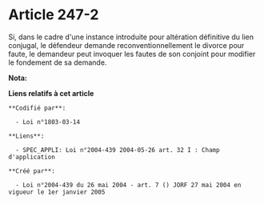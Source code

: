 # Article 247-2

Si, dans le cadre d'une instance introduite pour altération définitive du lien conjugal, le défendeur demande
reconventionnellement le divorce pour faute, le demandeur peut invoquer les fautes de son conjoint pour modifier le fondement
de sa demande.

**Nota:**



**Liens relatifs à cet article**

	**Codifié par**:

	  - Loi n°1803-03-14

	**Liens**:

	  - SPEC_APPLI: Loi n°2004-439 2004-05-26 art. 32 I : Champ d'application

	**Créé par**:

	  - Loi n°2004-439 du 26 mai 2004 - art. 7 () JORF 27 mai 2004 en vigueur le 1er janvier 2005
